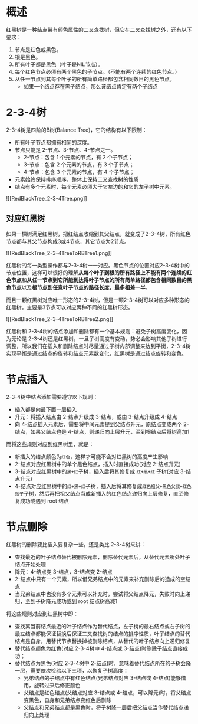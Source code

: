 # 概述
红黑树是一种结点带有颜色属性的二叉查找树，但它在二叉查找树之外，还有以下要求：
1.  节点是红色或黑色。
2.  根是黑色。
3.  所有叶子都是黑色（叶子是NIL节点）。
4.  每个红色节点必须有两个黑色的子节点。（不能有两个连续的红色节点。）
5.  从任一节点到其每个叶子的所有简单路径都包含相同数目的黑色节点。
	-  如果一个结点存在黑子结点，那么该结点肯定有两个子结点

# 2-3-4树
2-3-4树是四阶的B树(Balance Tree)，它的结构有以下限制：
-   所有叶子节点都拥有相同的深度。
-   节点只能是 2-节点、3-节点、4-节点之一。
    -   2-节点：包含 1 个元素的节点，有 2 个子节点；
    -   3-节点：包含 2 个元素的节点，有 3 个子节点；
    -   4-节点：包含 3 个元素的节点，有 4 个子节点；
-   元素始终保持排序顺序，整体上保持二叉查找树的性质
-   结点有多个元素时，每个元素必须大于它左边的和它的左子树中元素。

![[RedBlackTree_2-3-4Tree.png]]
## 对应红黑树
如果一棵树满足红黑树，把红结点收缩到其父结点，就变成了2-3-4树，所有红色节点都与其父节点构成3或4节点，其它节点为2节点。

![[RedBlackTree_2-3-4TreeToRBTree1.png]]

红黑树的每一类型操作都与2-3-4树一一对应。黑色节点的位置对应2-3-4树中的节点位置，这样可以很好的理解**从每个叶子到根的所有路径上不能有两个连续的红色节点**和**从任一节点到它所能到达得叶子节点的所有简单路径都包含相同数目的黑色节点**以及**根节点到任意叶子节点的路径长度，最多相差一半**。

而且一颗红黑树对应唯一形态的2-3-4树，但是一颗2-3-4树可以对应多种形态的红黑树，主要是3节点可以对应两种不同的红黑树形态。

![[RedBlackTree_2-3-4TreeToRBTree2.png]]

红黑树和 2-3-4树的结点添加和删除都有一个基本规则：避免子树高度变化，因为无论是 2-3-4树还是红黑树，一旦子树高度有变动，势必会影响其他子树进行调整，所以我们在插入和删除结点时尽量通过子树内部调整来达到平衡，2-3-4树实现平衡是通过结点的旋转和结点元素数变化，红黑树是通过结点旋转和变色。
# 节点插入
2-3-4树中结点添加需要遵守以下规则：
-   插入都是向最下面一层插入
-   升元：将插入结点由 2-结点升级成 3-结点，或由 3-结点升级成 4-结点
-   向 4-结点插入元素后，需要将中间元素提到父结点升元，原结点变成两个 2-结点，如果父结点也是 4-结点，则递归向上层升元，至到根结点后将树高加1

而将这些规则对应到红黑树里，就是：
-   新插入的结点颜色为`红色`，这样才可能不会对红黑树的高度产生影响
-   2-结点对应红黑树中的单个黑色结点，插入时直接成功(对应 2-结点升元)
-   3-结点对应红黑树中的`黑+红`子树，插入后将其修复成 `红+黑+红` 子树(对应 3-结点升元)
-   4-结点对应红黑树中的`红+黑+红`子树，插入后将其修复成`红色祖父+黑色父叔+红色孩子`子树，然后再把祖父结点当成新插入的红色结点递归向上层修复，直至修复成功或遇到 root 结点

# 节点删除

红黑树的删除要比插入要复杂一些，还是类比 2-3-4树来讲：
-   查找最近的叶子结点替代被删除元素，删除替代元素后，从替代元素所处叶子结点开始处理
-   降元：4-结点变 3-结点，3-结点变 2-结点
-   2-结点中只有一个元素，所以借兄弟结点中的元素来补充删除后的造成的空结点
-   当兄弟结点中也没有多个元素可以补充时，尝试将父结点降元，失败时向上递归，至到子树降元成功或到 root 结点树高减1

将这些规则对应到红黑树中即：
-   查找离当前结点最近的叶子结点作为替代结点，左子树的最右结点或右子树的最左结点都能保证替换后保证二叉查找树的结点的排序性质，叶子结点的替代结点是自身，用替代节点替换掉被删除结点，从替代的叶子结点向上递归修复
-   替代结点颜色为红色(对应 2-3-4树中 4-结点或 3-结点)时删除子结点直接成功；
-   替代结点为黑色(对应 2-3-4树中 2-结点)时，意味着替代结点所在的子树会降一层，需要依次检验以下三项，以恢复子树高度：
    -   兄弟结点的子结点中有红色结点(兄弟结点对应 3-结点或 4-结点)能够借用，旋转过来后修正颜色
    -   父结点是红色结点(父结点对应 3-结点或 4-结点，可以降元)时，将父结点变黑色，自身和兄弟结点变红色后删除
    -   父结点和兄弟结点都是黑色时，将子树降一层后把父结点当作替代结点递归向上处理

